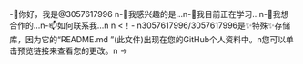 -👋你好，我是@3057617996 n-👀我感兴趣的是...n-🌱我目前正在学习...n-💞我想合作的️...n-📫如何联系我...n n <！- n3057617996/3057617996是✨特殊✨存储库，因为它的“README.md ”(此文件)出现在您的GitHub个人资料中。n您可以单击预览链接来查看您的更改。n ->
